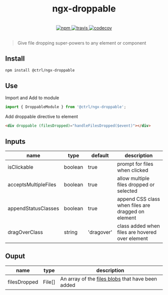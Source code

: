 <div align="center">
  <h1>ngx-droppable</h1>
  <br>
  <a href="https://www.npmjs.com/package/@ctrl/ngx-droppable">
    <img src="https://badge.fury.io/js/%40ctrl%2Fngx-droppable.svg" alt="npm">
  </a>
  <a href="https://travis-ci.org/TypeCtrl/ngx-droppable">
    <img src="https://img.shields.io/travis/TypeCtrl/ngx-droppable/master.svg" alt="travis">
  </a>
  <a href="https://codecov.io/github/typectrl/ngx-droppable">
    <img src="https://img.shields.io/codecov/c/github/typectrl/ngx-droppable.svg" alt="codecov">
  </a>
  <br>
  <br>
</div>

> Give file dropping super-powers to any element or component

## Install
```sh
npm install @ctrl/ngx-droppable
```

## Use
Import and Add to module
```ts
import { DroppableModule } from '@ctrl/ngx-droppable';
```
Add droppable directive to element
```html
<div droppable (filesDropped)="handleFilesDropped($event)"></div>
```
## Inputs

| name                 | type    | default    | description                                        |
| -------------------- | ------- | ---------- | -------------------------------------------------- |
| isClickable          | boolean | true       | prompt for files when clicked                      |
| acceptsMultipleFiles | boolean | true       | allow multiple files dropped or selected           |
| appendStatusClasses  | boolean | true       | append CSS class when files are dragged on element |
| dragOverClass        | string  | 'dragover' | class added when files are hovered over element    |

## Ouput

| name         | type   | description                                                                                               |
| ------------ | ------ | --------------------------------------------------------------------------------------------------------- |
| filesDropped | File[] | An array of the [files blobs](https://developer.mozilla.org/en-US/docs/Web/API/File) that have been added |



